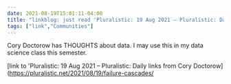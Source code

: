 ```yaml
---
date: 2021-08-19T15:01:11-04:00
title: "linkblog: just read 'Pluralistic: 19 Aug 2021 – Pluralistic: Daily links from Cory Doctorow'"
tags: ["link","Communities"]
---
```

Cory Doctorow has THOUGHTS about data. I may use this in my data science class this semester.
 
[link to 'Pluralistic: 19 Aug 2021 – Pluralistic: Daily links from Cory Doctorow](https://pluralistic.net/2021/08/19/failure-cascades/
